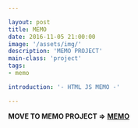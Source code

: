 ```yaml
---

layout: post
title: MEMO
date: 2016-11-05 21:00:00
image: '/assets/img/'
description: 'MEMO PROJECT'
main-class: 'project'
tags: 
- memo

introduction: '- HTML JS MEMO -'

---
```


**MOVE TO MEMO PROJECT =>** **[MEMO](/project/memo)**